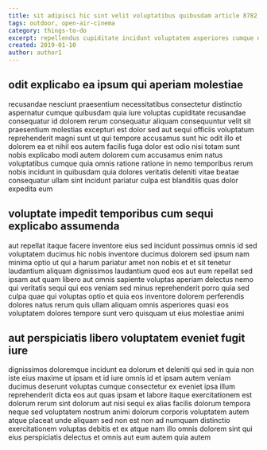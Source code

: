```yaml
---
title: sit adipisci hic sint velit voluptatibus quibusdam article 8782
tags: outdoor, open-air-cinema
category: things-to-do
excerpt: repellendus cupiditate incidunt voluptatem asperiores cumque earum
created: 2019-01-10
author: author1
---
```


## odit explicabo ea ipsum qui aperiam molestiae

recusandae nesciunt praesentium necessitatibus consectetur distinctio aspernatur cumque quibusdam quia iure voluptas cupiditate recusandae consequatur id dolorem rerum consequatur aliquam consequuntur velit sit praesentium molestias excepturi est dolor sed aut sequi officiis voluptatum reprehenderit magni sunt ut qui tempore accusamus sunt hic odit illo et dolorem ea et nihil eos autem facilis fuga dolor est odio nisi totam sunt nobis explicabo modi autem dolorem cum accusamus enim natus voluptatibus cumque quia omnis ratione ratione in nemo temporibus rerum nobis incidunt in quibusdam quia dolores veritatis deleniti vitae beatae consequatur ullam sint incidunt pariatur culpa est blanditiis quas dolor expedita eum

## voluptate impedit temporibus cum sequi explicabo assumenda

aut repellat itaque facere inventore eius sed incidunt possimus omnis id sed voluptatem ducimus hic nobis inventore ducimus dolorem sed ipsum nam minima optio ut qui a harum pariatur amet non nobis et et sit tenetur laudantium aliquam dignissimos laudantium quod eos aut eum repellat sed ipsam aut quam libero aut omnis sapiente voluptas aperiam delectus nemo qui veritatis sequi qui eos veniam sed minus reprehenderit porro quia sed culpa quae qui voluptas optio et quia eos inventore dolorem perferendis dolores natus rerum quis ullam aliquam omnis asperiores quasi eos voluptatem dolores tempore sunt vero quisquam ut eius molestiae animi

## aut perspiciatis libero voluptatem eveniet fugit iure

dignissimos doloremque incidunt ea dolorum et deleniti qui sed in quia non iste eius maxime ut ipsam et id iure omnis id et ipsam autem veniam ducimus deserunt voluptas cumque consectetur ex eveniet ipsa illum reprehenderit dicta eos aut quas ipsam et labore itaque exercitationem est dolorum rerum sint dolorum aut nisi sequi ex alias facilis dolorum tempora neque sed voluptatem nostrum animi dolorum corporis voluptatem autem atque placeat unde aliquam sed non est non ad numquam distinctio exercitationem voluptas debitis et ex atque nam illo omnis dolorem sint qui eius perspiciatis delectus et omnis aut eum autem quia autem
